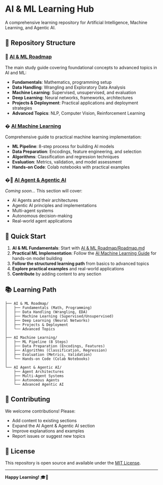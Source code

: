 # AI & ML Learning Hub

A comprehensive learning repository for Artificial Intelligence, Machine Learning, and Agentic AI.

## 📁 Repository Structure

### 🤖 [AI & ML Roadmap](AI%20&%20ML%20Roadmap/)
The main study guide covering foundational concepts to advanced topics in AI and ML:
- **Fundamentals**: Mathematics, programming setup
- **Data Handling**: Wrangling and Exploratory Data Analysis
- **Machine Learning**: Supervised, unsupervised, and evaluation
- **Deep Learning**: Neural networks, frameworks, architectures
- **Projects & Deployment**: Practical applications and deployment strategies
- **Advanced Topics**: NLP, Computer Vision, Reinforcement Learning

### � [AI Machine Learning](AI%20Machine%20Learning/)
Comprehensive guide to practical machine learning implementation:
- **ML Pipeline**: 8-step process for building AI models
- **Data Preparation**: Encodings, feature engineering, and selection
- **Algorithms**: Classification and regression techniques
- **Evaluation**: Metrics, validation, and model assessment
- **Hands-on Code**: Colab notebooks with practical examples

### �🧠 [AI Agent & Agentic AI](AI%20Agent%20&%20Agentic%20AI/)
*Coming soon...*
This section will cover:
- AI Agents and their architectures
- Agentic AI principles and implementations
- Multi-agent systems
- Autonomous decision-making
- Real-world agent applications

## 🚀 Quick Start

1. **AI & ML Fundamentals**: Start with [AI & ML Roadmap/Roadmap.md](AI%20&%20ML%20Roadmap/Roadmap.md)
2. **Practical ML Implementation**: Follow the [AI Machine Learning Guide](AI%20Machine%20Learning/Machine-Learning-Comprehensive-Guide.md) for hands-on model building
3. **Follow the structured learning path** from basics to advanced topics
4. **Explore practical examples** and real-world applications
5. **Contribute** by adding content to any section

## 📚 Learning Path

```
├── AI & ML Roadmap/
│   ├── Fundamentals (Math, Programming)
│   ├── Data Handling (Wrangling, EDA)
│   ├── Machine Learning (Supervised/Unsupervised)
│   ├── Deep Learning (Neural Networks)
│   ├── Projects & Deployment
│   └── Advanced Topics
│
├── AI Machine Learning/
│   ├── ML Pipeline (8 Steps)
│   ├── Data Preparation (Encodings, Features)
│   ├── Algorithms (Classification, Regression)
│   ├── Evaluation (Metrics, Validation)
│   └── Hands-on Code (Colab Notebooks)
│
└── AI Agent & Agentic AI/
    ├── Agent Architectures
    ├── Multi-Agent Systems
    ├── Autonomous Agents
    └── Advanced Agentic AI
```

## 🤝 Contributing

We welcome contributions! Please:
- Add content to existing sections
- Expand the AI Agent & Agentic AI section
- Improve explanations and examples
- Report issues or suggest new topics

## 📄 License

This repository is open source and available under the [MIT License](LICENSE).

---

**Happy Learning!** 🎓🤖